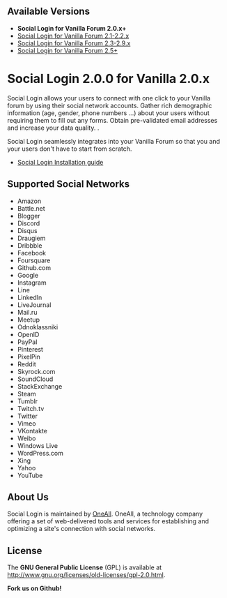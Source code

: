 ## Available Versions
* **Social Login for Vanilla Forum 2.0.x+**
* [Social Login for Vanilla Forum 2.1-2.2.x](https://github.com/oneall/social-login-vanilla-forum/tree/vanilla/2.1-2.2.x)
* [Social Login for Vanilla Forum 2.3-2.9.x](https://github.com/oneall/social-login-vanilla-forum/tree/vanilla/2.3-2.9.x)
* [Social Login for Vanilla Forum 2.5+](https://github.com/oneall/social-login-vanilla-forum/tree/vanilla/2.5+)

# Social Login 2.0.0 for Vanilla 2.0.x

Social Login allows your users to connect with one click to your Vanilla forum by using their social network accounts. 
Gather rich demographic information (age, gender, phone numbers ...) about your users without requiring them to fill out any forms. 
Obtain pre-validated email addresses and increase your data quality. .

Social Login seamlessly integrates into your Vanilla Forum so that you and your users don't have to start from scratch. 

* [Social Login Installation guide](http://docs.oneall.com/plugins/guide/social-login-vanilla/)


## Supported Social Networks
* Amazon
* Battle.net
* Blogger
* Discord
* Disqus
* Draugiem
* Dribbble
* Facebook
* Foursquare
* Github.com
* Google
* Instagram
* Line
* LinkedIn
* LiveJournal
* Mail.ru
* Meetup
* Odnoklassniki
* OpenID
* PayPal
* Pinterest
* PixelPin
* Reddit
* Skyrock.com
* SoundCloud
* StackExchange
* Steam
* Tumblr
* Twitch.tv
* Twitter
* Vimeo
* VKontakte
* Weibo
* Windows Live
* WordPress.com
* Xing
* Yahoo
* YouTube

## About Us
Social Login is maintained by [OneAll](http://www.oneall.com/). OneAll, a technology company offering a set of 
web-delivered tools and services for establishing and optimizing a site's connection with social networks.


## License
The **GNU General Public License** (GPL) is available at http://www.gnu.org/licenses/old-licenses/gpl-2.0.html.


**Fork us on Github!**
